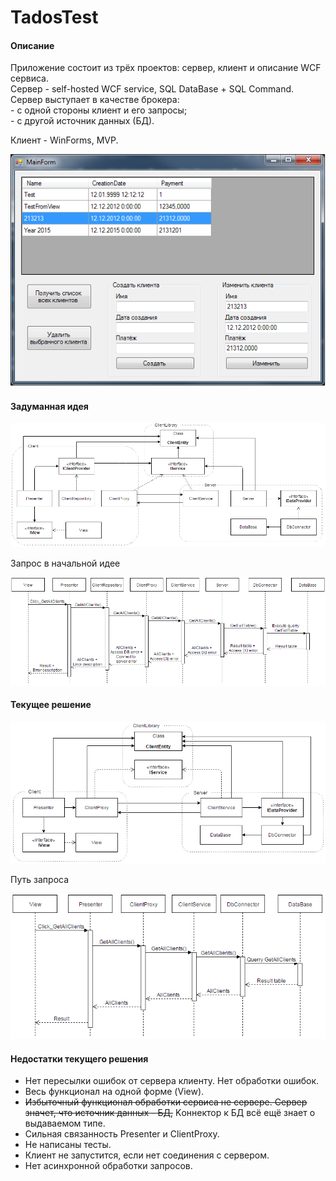 # TadosTest

#### Описание
Приложение состоит из трёх проектов: сервер, клиент и описание WCF сервиса.  
Сервер - self-hosted WCF service, SQL DataBase + SQL Command.  
Сервер выступает в качестве брокера:   
	- с одной стороны клиент и его запросы;  
	- с другой источник данных (БД).

Клиент - WinForms, MVP.

![image](/Pictures/MainForm.png)

#### Задуманная идея

![image](/Pictures/IdealStructure.png)

Запрос в начальной идее

![image](/Pictures/IdealRequest.png)


#### Текущее решение

![image](/Pictures/CurrentStructure.png)

Путь запроса

![image](/Pictures/CurrentRequest.png)

#### Недостатки текущего решения

- Нет пересылки ошибок от сервера клиенту. Нет обработки ошибок. 
- Весь функционал на одной форме (View).
- ~~Избыточный функционал обработки сервиса не сервере. Сервер значет, что источник данных - БД,~~ Kоннектор к БД всё ещё знает о выдаваемом типе.
- Сильная связанность Presenter и ClientProxy.
- Не написаны тесты.
- Клиент не запустится, если нет соединения с сервером.
- Нет асинхронной обработки запросов.

